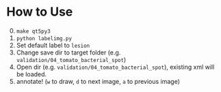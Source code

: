 # How to Use
0. `make qt5py3`
1. `python labelimg.py`
2. Set default label to `lesion`
3. Change save dir to target folder (e.g. `validation/04_tomato_bacterial_spot`)
4. Open dir (e.g. `validation/04_tomato_bacterial_spot`), existing xml will be loaded.
5. annotate! (`w` to draw, `d` to next image, `a` to previous image)
